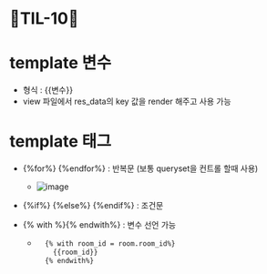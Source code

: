 # 🦁TIL-10🦁

# template 변수
- 형식 : {{변수}}
- view 파일에서 res_data의 key 값을 render 해주고 사용 가능

# template 태그
- {%for%} {%endfor%}   : 반복문 (보통 queryset을 컨트롤 할때 사용)
  -    ![image](https://user-images.githubusercontent.com/67450413/142205258-383c1e98-7bc2-4446-9981-36042d66449c.png)

- {%if%} {%else%} {%endif%}  : 조건문
- {% with %}{% endwith%} : 변수 선언 가능
  - ```html
      {% with room_id = room.room_id%}
        {{room_id}} 
      {% endwith%}
    ```   
